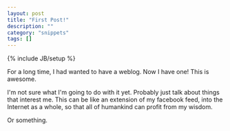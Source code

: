 ```yaml
---
layout: post
title: "First Post!"
description: ""
category: "snippets"
tags: []
---
```

{% include JB/setup %}

For a long time, I had wanted to have a weblog. Now I have one! This is awesome.


I'm not sure what I'm going to do with it yet. Probably just talk about things that interest me. This can be like an extension of my facebook feed, into the Internet as a whole, so that all of humankind can profit from my wisdom.

Or something.
